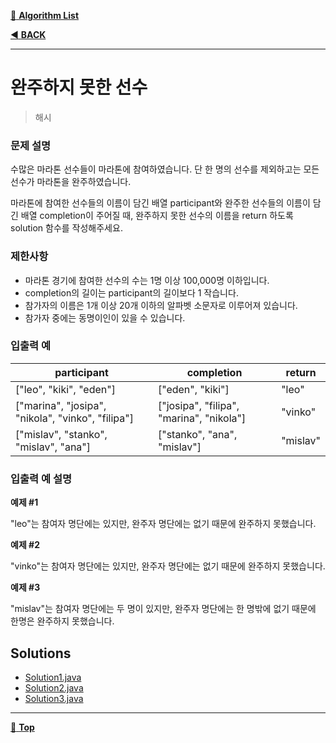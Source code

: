 [:file_folder: **Algorithm List**](https://github.com/dlalstj0213/Study.Algorithm_Java)

[:arrow_backward: **BACK**](../)

---

# 완주하지 못한 선수

> 해시

### 문제 설명

수많은 마라톤 선수들이 마라톤에 참여하였습니다. 단 한 명의 선수를 제외하고는 모든 선수가 마라톤을 완주하였습니다.

마라톤에 참여한 선수들의 이름이 담긴 배열 participant와 완주한 선수들의 이름이 담긴 배열 completion이 주어질 때, 완주하지 못한 선수의 이름을 return 하도록 solution 함수를 작성해주세요.

### 제한사항

- 마라톤 경기에 참여한 선수의 수는 1명 이상 100,000명 이하입니다.
- completion의 길이는 participant의 길이보다 1 작습니다.
- 참가자의 이름은 1개 이상 20개 이하의 알파벳 소문자로 이루어져 있습니다.
- 참가자 중에는 동명이인이 있을 수 있습니다.

### 입출력 예

|participant|completion|return|
|---|---|---|
|["leo", "kiki", "eden"]|["eden", "kiki"]|"leo"|
|["marina", "josipa", "nikola", "vinko", "filipa"]|["josipa", "filipa", "marina", "nikola"]|"vinko"|
|["mislav", "stanko", "mislav", "ana"]|["stanko", "ana", "mislav"]|"mislav"|

### 입출력 예 설명

**예제 #1**

"leo"는 참여자 명단에는 있지만, 완주자 명단에는 없기 때문에 완주하지 못했습니다.

**예제 #2**

"vinko"는 참여자 명단에는 있지만, 완주자 명단에는 없기 때문에 완주하지 못했습니다.

**예제 #3**

"mislav"는 참여자 명단에는 두 명이 있지만, 완주자 명단에는 한 명밖에 없기 때문에 한명은 완주하지 못했습니다.

## Solutions

- [Solution1.java](./Solution1.java)
- [Solution2.java](./Solution2.java)
- [Solution3.java](./Solution3.java)

---

[:arrow_up_small: **Top**](#)